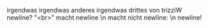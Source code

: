 irgendwas
irgendwas anderes 
irgendwas drittes von trizziW <br>
newline?
"\<br>" macht newline
\\n macht nicht newline: \n
newline!
